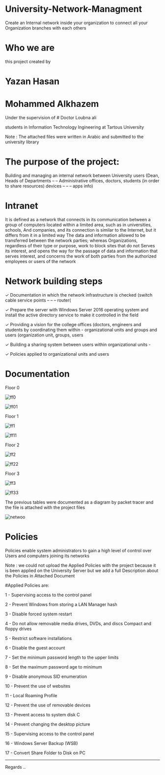 # University-Network-Managment

Create an Internal network inside your organization to connect all your Organization branches with each others



# Who we are

this project created by

# Yazan Hasan

# Mohammed Alkhazem

Under the supervision of # Doctor Loubna ali

students in Information Technology Ingineering at Tartous University

Note : The attached files were written in Arabic and submitted to the university library


# The purpose of the project: 

Building and managing an internal network between University users (Dean, Heads of Departments – –
Administrative offices, doctors, students (in order to share resources) devices – – –
apps info)


# Intranet 


It is defined as a network that connects in its communication between a group of computers
located within a limited area, such as in universities, schools,
And companies, and its connection is similar to the Internet, but it differs from it in a limited way
The data and information allowed to be transferred between the network parties; whereas
Organizations, regardless of their type or purpose, work to block sites that do not
Serves its interest, and opens the way for the passage of data and information that serves
interest, and concerns the work of both parties from the authorized employees or users of the network


# Network building steps 

✓ Documentation in which the network infrastructure is checked (switch cable service points – – –
router(

✓ Prepare the server with Windows Server 2016 operating system and install the active directory service to make it controlled
in the field

✓ Providing a vision for the college offices (doctors, engineers and students by coordinating them within -
organizational units
and groups and users (organization unit, groups, users

✓ Building a sharing system between users within organizational units -

✓ Policies applied to organizational units and users

# Documentation 

Floor 0

![ff0](https://user-images.githubusercontent.com/34937698/121586516-bd9ea180-ca01-11eb-8697-78d0b019d3b7.png)

![ff01](https://user-images.githubusercontent.com/34937698/121586626-dd35ca00-ca01-11eb-992b-16f3b96bbfe2.png)


Floor 1

![ff1](https://user-images.githubusercontent.com/34937698/121586552-cabb9080-ca01-11eb-9a7b-e945ec65d2f8.png)

![ff11](https://user-images.githubusercontent.com/34937698/121586657-e6269b80-ca01-11eb-83a4-a033b2225183.png)

Floor 2

![ff2](https://user-images.githubusercontent.com/34937698/121586686-efb00380-ca01-11eb-9d22-18b5417bf321.png)

![ff22](https://user-images.githubusercontent.com/34937698/121586700-f2aaf400-ca01-11eb-9269-c3743f494b47.png)

Floor 3

![ff3](https://user-images.githubusercontent.com/34937698/121586788-12dab300-ca02-11eb-845f-a93a5c4ea2e9.png)

![ff33](https://user-images.githubusercontent.com/34937698/121586827-1ec67500-ca02-11eb-921d-66f81aed1fbc.png)


The previous tables were documented as a diagram by packet
tracer and the file is attached with the project files

![netwoo](https://user-images.githubusercontent.com/34937698/121586962-49183280-ca02-11eb-95b9-90492e89f378.png)



# Policies 


Policies enable system administrators to gain a high level of control over
Users and computers joining its networks

Note : we could not upload the Applied Policies with the project because it is been applied on the University Server
but we add a full Description about the Policies in Attached Document

#Applied Policies are:

1 - Supervising access to the control panel

2 - Prevent Windows from storing a LAN Manager hash

3 - Disable forced system restart

4 - Do not allow removable media drives, DVDs, and discs Compact and floppy drives

5 - Restrict software installations

6 - Disable the guest account

7 - Set the minimum password length to the upper limits

8 - Set the maximum password age to minimum

9 - Disable anonymous SID enumeration

10 - Prevent the use of websites

11 - Local Roaming Profile

12 - Prevent the use of removable devices

13 - Prevent access to system disk C

14 - Prevent changing the desktop picture

15 - Supervising access to the control panel

16 - Windows Server Backup (WSB)

17 - Convert Share Folder to Disk on PC



--------------------


Regards .. 

